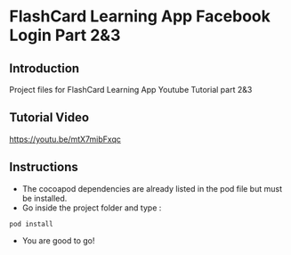 # FlashCard Learning App Facebook Login Part 2&3

## Introduction
Project files for FlashCard Learning App Youtube Tutorial part 2&3


## Tutorial Video 
https://youtu.be/mtX7mibFxqc

## Instructions 
- The cocoapod dependencies are already listed in the pod file but must be installed.
- Go inside the project folder and type :

 `pod install`
 
- You are good to go!